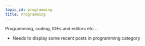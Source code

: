 ```yaml
---
topic_id: programming
title: Programming
---
```


Programming, coding, IDEs and editors etc...

* Needs to display some recent posts in programming category